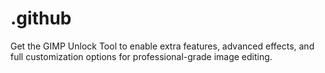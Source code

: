 # .github
Get the GIMP Unlock Tool to enable extra features, advanced effects, and full customization options for professional-grade image editing.
